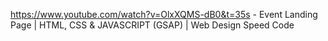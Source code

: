 https://www.youtube.com/watch?v=OlxXQMS-dB0&t=35s - Event Landing Page | HTML, CSS & JAVASCRIPT (GSAP) | Web Design Speed Code

